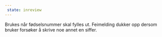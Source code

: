 ```yaml
---
 state: inreview
---
```

Brukes når fødselsnummer skal fylles ut. Feimelding dukker opp dersom bruker forsøker å skrive noe annet en siffer.
